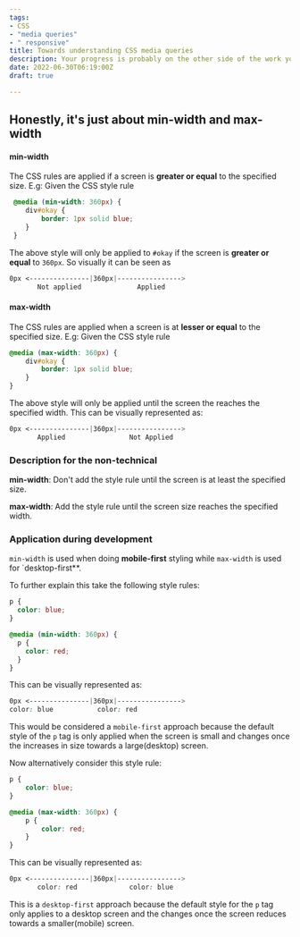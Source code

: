 ```yaml
---
tags:
- CSS
- "media queries"
- " responsive"
title: Towards understanding CSS media queries
description: Your progress is probably on the other side of the work you're avoiding
date: 2022-06-30T06:19:00Z
draft: true

---
```

## Honestly, it's just about min-width and max-width

#### min-width

The CSS rules are applied if a screen is **greater or equal** to the specified size.
E.g: Given the CSS style rule
```css
 @media (min-width: 360px) {
 	div#okay {
 		border: 1px solid blue;
 	}
 }
```
The above style will only be applied to `#okay` if the screen is **greater or equal** to `360px`.
So visually it can be seen as
```css
0px <---------------|360px|---------------->
	   Not applied		 	    Applied
```
#### max-width

The CSS rules are applied when a screen is at **lesser or equal** to the specified size.
E.g: Given the CSS style rule
```css
@media (max-width: 360px) {
	div#okay {
		border: 1px solid blue;
	}
}
```

The above style will only be applied until the screen the reaches the specified width.
This can be visually represented as:
```css
0px <---------------|360px|---------------->
	   Applied		 	      Not Applied
```

### Description for the non-technical

**min-width**: Don't add the style rule until the screen is at least the specified size.

**max-width**: Add the style rule until the screen size reaches the specified width.

### Application during development

`min-width` is used when doing **mobile-first** styling while `max-width` is used for \`desktop-first**.

To further explain this take the following style rules:
```css
p {
  color: blue;
}

@media (min-width: 360px) {
  p {
  	color: red;
  }
}
```

This can be visually represented as:
```css
0px <---------------|360px|---------------->
color: blue		 	  color: red
```

This would be considered a `mobile-first` approach because the default style of the `p` tag is only applied when the screen is small and changes once the increases in size towards a large(desktop) screen.
    
Now alternatively consider this style rule:
```css
p {
	color: blue;
}

@media (max-width: 360px) {
	p {
		color: red;
	}
}
```
This can be visually represented as:
```css
0px <---------------|360px|---------------->
	   color: red		 	  color: blue
```

This is a `desktop-first` approach because the default style for the `p` tag only applies to a desktop screen and the changes once the screen reduces towards a smaller(mobile) screen.
